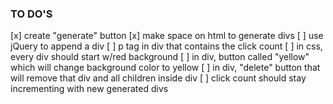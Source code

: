 ### TO DO'S ###

[x] create "generate" button
[x] make space on html to generate divs
[ ] use jQuery to append a div
[ ] p tag in div that contains the click count
[ ] in css, every div should start w/red background
[ ] in div, button called "yellow" which will change background color to yellow
[ ] in div, "delete" button that will remove that div and all children inside div
[ ] click count should stay incrementing with new generated divs